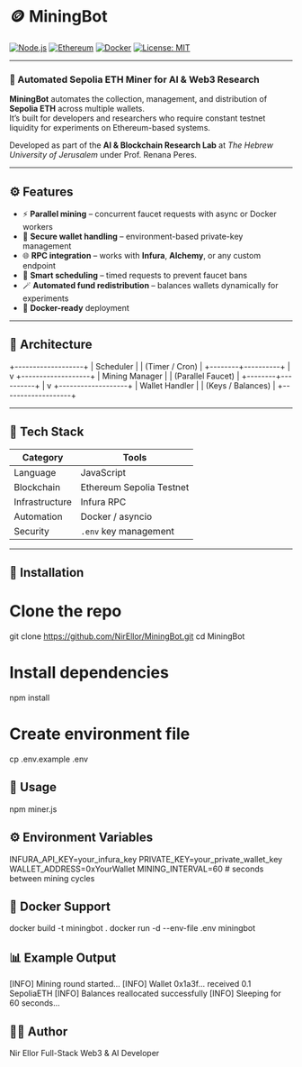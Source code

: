 # 🪙 MiningBot

[![Node.js](https://img.shields.io/badge/Node.js-18%2B-339933?logo=node.js&logoColor=white)](https://nodejs.org/)
[![Ethereum](https://img.shields.io/badge/Ethereum-Sepolia-purple?logo=ethereum&logoColor=white)](https://ethereum.org/)
[![Docker](https://img.shields.io/badge/Docker-ready-0db7ed?logo=docker&logoColor=white)](https://www.docker.com/)
[![License: MIT](https://img.shields.io/badge/License-MIT-yellow.svg)](https://opensource.org/licenses/MIT)

---

### 🤖 Automated Sepolia ETH Miner for AI & Web3 Research

**MiningBot** automates the collection, management, and distribution of **Sepolia ETH** across multiple wallets.  
It’s built for developers and researchers who require constant testnet liquidity for experiments on Ethereum-based systems.  

Developed as part of the **AI & Blockchain Research Lab** at *The Hebrew University of Jerusalem* under Prof. Renana Peres.

---

## ⚙️ Features

- ⚡ **Parallel mining** – concurrent faucet requests with async or Docker workers  
- 🔐 **Secure wallet handling** – environment-based private-key management  
- 🌐 **RPC integration** – works with **Infura**, **Alchemy**, or any custom endpoint  
- 🧠 **Smart scheduling** – timed requests to prevent faucet bans  
- 🪄 **Automated fund redistribution** – balances wallets dynamically for experiments  
- 🧰 **Docker-ready** deployment

---

## 🧭 Architecture
+-------------------+
| Scheduler |
| (Timer / Cron) |
+--------+----------+
|
v
+-------------------+
| Mining Manager |
| (Parallel Faucet) |
+--------+----------+
|
v
+-------------------+
| Wallet Handler |
| (Keys / Balances) |
+-------------------+


---

## 🧩 Tech Stack

| Category | Tools |
|-----------|-------|
| Language | JavaScript |
| Blockchain | Ethereum Sepolia Testnet |
| Infrastructure | Infura RPC |
| Automation | Docker / asyncio |
| Security | `.env` key management |

---

## 🔧 Installation

# Clone the repo
git clone https://github.com/NirEllor/MiningBot.git
cd MiningBot

# Install dependencies
npm install

# Create environment file
cp .env.example .env

## 🧠 Usage
npm miner.js

## ⚙️ Environment Variables
INFURA_API_KEY=your_infura_key
PRIVATE_KEY=your_private_wallet_key
WALLET_ADDRESS=0xYourWallet
MINING_INTERVAL=60   # seconds between mining cycles

## 🐳 Docker Support
docker build -t miningbot .
docker run -d --env-file .env miningbot


## 📊 Example Output
[INFO] Mining round started...
[INFO] Wallet 0x1a3f... received 0.1 SepoliaETH
[INFO] Balances reallocated successfully
[INFO] Sleeping for 60 seconds...

## 👨‍💻 Author
Nir Ellor
Full-Stack Web3 & AI Developer


